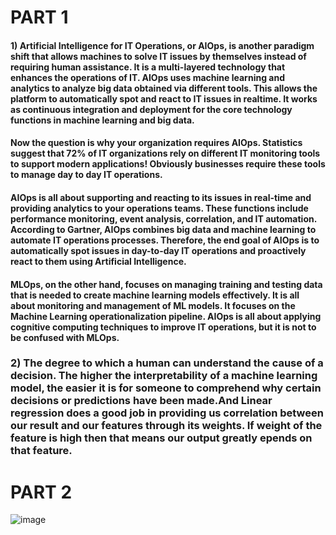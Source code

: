 # PART 1
#### 1) Artificial Intelligence for IT Operations, or AIOps, is another paradigm shift that allows machines to solve IT issues by themselves instead of requiring human assistance. It is a multi-layered technology that enhances the operations of IT. AIOps uses machine learning and analytics to analyze big data obtained via different tools. This allows the platform to automatically spot and react to IT issues in realtime. It works as continuous integration and deployment for the core technology functions in machine learning and big data.
#### Now the question is why your organization requires AIOps. Statistics suggest that 72% of IT organizations rely on different IT monitoring tools to support modern applications! Obviously businesses require these tools to manage day to day IT operations.
#### AIOps is all about supporting and reacting to its issues in real-time and providing analytics to your operations teams. These functions include performance monitoring, event analysis, correlation, and IT automation. According to Gartner, AIOps combines big data and machine learning to automate IT operations processes. Therefore, the end goal of AIOps is to automatically spot issues in day-to-day IT operations and proactively react to them using Artificial Intelligence.
#### MLOps, on the other hand, focuses on managing training and testing data that is needed to create machine learning models effectively. It is all about monitoring and management of ML models. It focuses on the Machine Learning operationalization pipeline. AIOps is all about applying cognitive computing techniques to improve IT operations, but it is not to be confused with MLOps.
### 2) The degree to which a human can understand the cause of a decision. The higher the interpretability of a machine learning model, the easier it is for someone to comprehend why certain decisions or predictions have been made.And Linear regression does a good job in providing us correlation between our result and our features through its weights. If weight of the feature is high then that means our output greatly epends on that feature.
# PART 2
![image](https://user-images.githubusercontent.com/62443378/124338920-2378e600-dbc8-11eb-8a7f-5bdeb894068c.png)
